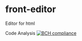 # front-editor
Editor for html

Code Analysis 
[![BCH compliance](https://bettercodehub.com/edge/badge/tasks-delivery/front-editor?branch=master)](https://bettercodehub.com/)